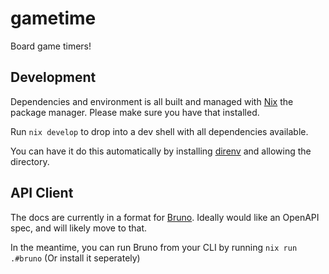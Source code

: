 # gametime
Board game timers!

## Development
Dependencies and environment is all built and managed with [Nix](https://nixos.org/download/) the package manager. Please make sure you have that installed.

Run `nix develop` to drop into a dev shell with all dependencies available.

You can have it do this automatically by installing [direnv](https://direnv.net/) and allowing the directory.

## API Client
The docs are currently in a format for [Bruno](https://www.usebruno.com/). Ideally would like an OpenAPI spec, and will likely move to that.

In the meantime, you can run Bruno from your CLI by running `nix run .#bruno` (Or install it seperately)
